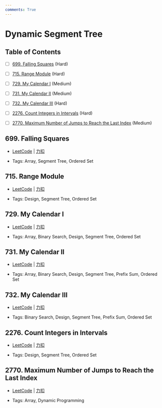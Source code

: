 ```yaml
---
comments: True
---
```


# Dynamic Segment Tree

## Table of Contents

- [ ] [699. Falling Squares](#699-falling-squares) (Hard)
- [ ] [715. Range Module](#715-range-module) (Hard)
- [ ] [729. My Calendar I](#729-my-calendar-i) (Medium)
- [ ] [731. My Calendar II](#731-my-calendar-ii) (Medium)
- [ ] [732. My Calendar III](#732-my-calendar-iii) (Hard)
- [ ] [2276. Count Integers in Intervals](#2276-count-integers-in-intervals) (Hard)
- [ ] [2770. Maximum Number of Jumps to Reach the Last Index](#2770-maximum-number-of-jumps-to-reach-the-last-index) (Medium)


## 699. Falling Squares

-    [LeetCode](https://leetcode.com/problems/falling-squares/) | [力扣](https://leetcode.cn/problems/falling-squares/)

-   Tags: Array, Segment Tree, Ordered Set



## 715. Range Module

-    [LeetCode](https://leetcode.com/problems/range-module/) | [力扣](https://leetcode.cn/problems/range-module/)

-   Tags: Design, Segment Tree, Ordered Set



## 729. My Calendar I

-    [LeetCode](https://leetcode.com/problems/my-calendar-i/) | [力扣](https://leetcode.cn/problems/my-calendar-i/)

-   Tags: Array, Binary Search, Design, Segment Tree, Ordered Set



## 731. My Calendar II

-    [LeetCode](https://leetcode.com/problems/my-calendar-ii/) | [力扣](https://leetcode.cn/problems/my-calendar-ii/)

-   Tags: Array, Binary Search, Design, Segment Tree, Prefix Sum, Ordered Set



## 732. My Calendar III

-    [LeetCode](https://leetcode.com/problems/my-calendar-iii/) | [力扣](https://leetcode.cn/problems/my-calendar-iii/)

-   Tags: Binary Search, Design, Segment Tree, Prefix Sum, Ordered Set



## 2276. Count Integers in Intervals

-    [LeetCode](https://leetcode.com/problems/count-integers-in-intervals/) | [力扣](https://leetcode.cn/problems/count-integers-in-intervals/)

-   Tags: Design, Segment Tree, Ordered Set



## 2770. Maximum Number of Jumps to Reach the Last Index

-    [LeetCode](https://leetcode.com/problems/maximum-number-of-jumps-to-reach-the-last-index/) | [力扣](https://leetcode.cn/problems/maximum-number-of-jumps-to-reach-the-last-index/)

-   Tags: Array, Dynamic Programming



